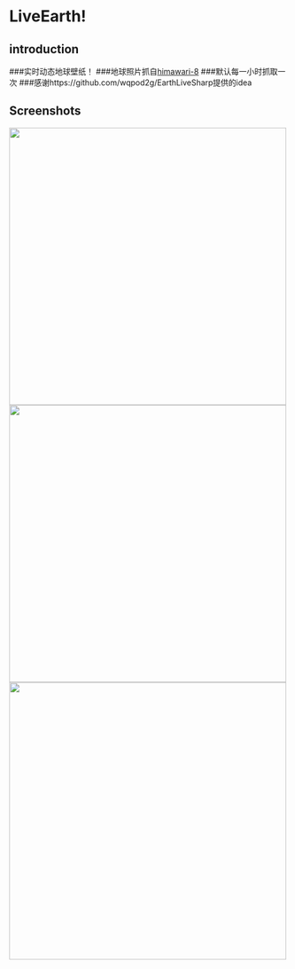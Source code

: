 # LiveEarth!
## introduction
###实时动态地球壁纸！
###地球照片抓自[himawari-8](http://himawari8.nict.go.jp/)
###默认每一小时抓取一次
###感谢https://github.com/wqpod2g/EarthLiveSharp提供的idea

## Screenshots
<img src='http://files.cnblogs.com/files/mrpod2g/earth1.gif' width='500' />
<img src='http://files.cnblogs.com/files/mrpod2g/earth2.gif' width='500' />
<img src='http://files.cnblogs.com/files/mrpod2g/earth3.gif' width='500' />

